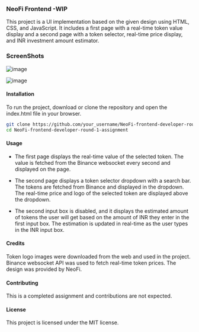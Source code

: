 ### NeoFi Frontend -WIP

This project is a UI implementation based on the given design using HTML, CSS, and JavaScript. It includes a first page with a real-time token value display and a second page with a token selector, real-time price display, and INR investment amount estimator.


### ScreenShots

![image](https://user-images.githubusercontent.com/30016242/235715473-0a444661-7af3-40ec-805e-9fdd70046910.png)

![image](https://user-images.githubusercontent.com/30016242/235715745-3fa13b83-0951-41f5-b1dc-ab30bc0f0522.png)



#### Installation

To run the project, download or clone the repository and open the index.html file in your browser.

```bash
git clone https://github.com/your_username/NeoFi-frontend-developer-round-1-assignment.git
cd NeoFi-frontend-developer-round-1-assignment
```

#### Usage

- The first page displays the real-time value of the selected token. The value is fetched from the Binance websocket every second and displayed on the page.

- The second page displays a token selector dropdown with a search bar. The tokens are fetched from Binance and displayed in the dropdown. The real-time price and logo of the selected token are displayed above the dropdown.

- The second input box is disabled, and it displays the estimated amount of tokens the user will get based on the amount of INR they enter in the first input box. The estimation is updated in real-time as the user types in the INR input box.

#### Credits

Token logo images were downloaded from the web and used in the project.
Binance websocket API was used to fetch real-time token prices.
The design was provided by NeoFi.

#### Contributing

This is a completed assignment and contributions are not expected.

#### License

This project is licensed under the MIT license.
